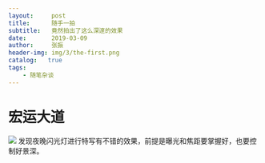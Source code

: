 ```yaml
---
layout:     post
title:      随手一拍
subtitle:   竟然拍出了这么深邃的效果
date:       2019-03-09
author:     张振
header-img: img/3/the-first.png
catalog:   true
tags:
    - 随笔杂谈
---
```

# 宏运大道
![]({{site.baseurl}}/img/2/DSC07462.JPG)
发现夜晚闪光灯进行特写有不错的效果，前提是曝光和焦距要掌握好，也要控制好景深。
